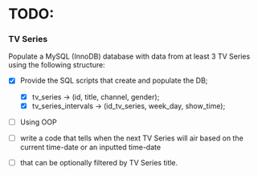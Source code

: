 # TODO:
### **TV Series**

Populate a MySQL (InnoDB) database with data from at least 3 TV Series using the following structure:

- [x] Provide the SQL scripts that create and populate the DB;
  - [x] tv_series -> (id, title, channel, gender);
  - [x] tv_series_intervals -> (id_tv_series, week_day, show_time);
- [ ] Using OOP
- [ ] write a code that tells when the next TV Series will air based on the current time-date or an
  inputted time-date
- [ ] that can be optionally filtered by TV Series title.
   
